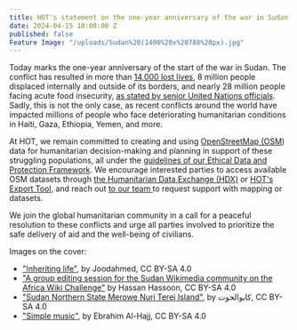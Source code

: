```yaml
---
title: HOT's statement on the one-year anniversary of the war in Sudan
date: 2024-04-15 18:00:00 Z
published: false
Feature Image: "/uploads/Sudan%20(1400%20x%20788%20px).jpg"
---
```


Today marks the one-year anniversary of the start of the war in Sudan. The conflict has resulted in more than [14,000 lost lives](https://acleddata.com/2024/03/15/sudan-situation-update-march-2024-sudan-escalating-conflict-in-khartoum-and-attacks-on-civilians-in-al-jazirah-and-south-kordofan/), 8 million people displaced internally and outside of its borders, and nearly 28 million people facing acute food insecurity, [as stated by senior United Nations officials](https://press.un.org/en/2024/sc15634.doc.htm). Sadly, this is not the only case, as recent conflicts around the world have impacted millions of people who face deteriorating humanitarian conditions in Haiti, Gaza, Ethiopia, Yemen, and more. 

At HOT, we remain committed to creating and using [OpenStreetMap (OSM](https://www.openstreetmap.org/)) data for humanitarian decision-making and planning in support of these struggling populations, all under the [guidelines of our Ethical Data and Protection Framework](https://github.com/hotosm/data_protection_project/). We encourage interested parties to access available OSM datasets through [the Humanitarian Data Exchange (HDX)](https://data.humdata.org/) or [HOT's Export Tool](https://export.hotosm.org/en/v3/), and reach out [to our team ](data@hotosm.org) to request support with mapping or datasets. 

We join the global humanitarian community in a call for a peaceful resolution to these conflicts and urge all parties involved to prioritize the safe delivery of aid and the well-being of civilians.


Images on the cover:
* ["Inheriting life"](https://commons.wikimedia.org/wiki/File:Inheriting_life.png), by Joodahmed, CC BY-SA 4.0
* ["A group editing session for the Sudan Wikimedia community on the Africa Wiki Challenge"](https://commons.wikimedia.org/wiki/File:Wikimedia_Sudan_Community_Editorial_Session_03.jpg) by Hassan Hassoon, CC BY-SA 4.0
* ["Sudan Northern State Merowe Nuri Terej Island"](https://commons.wikimedia.org/wiki/File:Transportation_in_Sudan_in_the_northern_state.jpg), by كابوالحوت, CC BY-SA 4.0
* ["Simple music"](https://commons.wikimedia.org/wiki/File:Simple_music.jpg), by Ebrahim Al-Hajj, CC BY-SA 4.0
 
